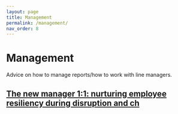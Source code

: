 ```yaml
---
layout: page
title: Management
permalink: /management/
nav_order: 8
---
```


# Management

Advice on how to manage reports/how to work with line managers.

## [The new manager 1:1: nurturing employee resiliency during disruption and ch](https://blogs.microsoft.com/latinx/2020/05/11/the-new-manager-11-nurturing-employee-resiliency-during-disruption-and-change/)
